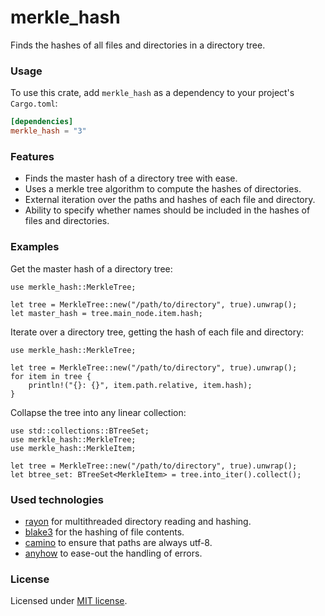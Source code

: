 # merkle_hash
Finds the hashes of all files and directories in a directory tree.

### Usage

To use this crate, add `merkle_hash` as a dependency to your project's `Cargo.toml`:

```toml
[dependencies]
merkle_hash = "3"
```

### Features

* Finds the master hash of a directory tree with ease.
* Uses a merkle tree algorithm to compute the hashes of directories.
* External iteration over the paths and hashes of each file and directory.
* Ability to specify whether names should be included in the hashes of files and directories.

### Examples

Get the master hash of a directory tree:

```rust,no_run
use merkle_hash::MerkleTree;

let tree = MerkleTree::new("/path/to/directory", true).unwrap();
let master_hash = tree.main_node.item.hash;
```

Iterate over a directory tree, getting the hash of each file and directory:

```rust,no_run
use merkle_hash::MerkleTree;

let tree = MerkleTree::new("/path/to/directory", true).unwrap();
for item in tree {
    println!("{}: {}", item.path.relative, item.hash);
}
```

Collapse the tree into any linear collection:

```rust,no_run
use std::collections::BTreeSet;
use merkle_hash::MerkleTree;
use merkle_hash::MerkleItem;

let tree = MerkleTree::new("/path/to/directory", true).unwrap();
let btree_set: BTreeSet<MerkleItem> = tree.into_iter().collect();
```


### Used technologies

* [rayon](https://crates.io/crates/rayon) for multithreaded directory reading and hashing.
* [blake3](https://crates.io/crates/blake3) for the hashing of file contents.
* [camino](https://crates.io/crates/camino) to ensure that paths are always utf-8.
* [anyhow](https://crates.io/crates/anyhow) to ease-out the handling of errors.

### License

Licensed under [MIT license](https://github.com/hristo-gochev/merkle_hash/blob/main/LICENSE).